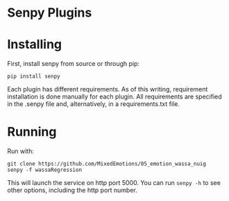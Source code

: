 # Senpy Plugins

# Installing


First, install senpy from source or through pip:

    pip install senpy

Each plugin has different requirements.
As of this writing, requirement installation is done manually for each plugin.
All requirements are specified in the .senpy file and, alternatively, in a requirements.txt file.

# Running

Run with:

    git clone https://github.com/MixedEmotions/05_emotion_wassa_nuig
    senpy -f wassaRegression

This will launch the service on http port 5000. You can run `senpy -h` to see other options, including the http port number.

